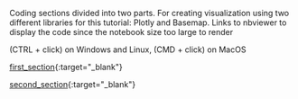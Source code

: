Coding sections divided into two parts. For creating visualization using two different libraries for this tutorial: Plotly and Basemap.
Links to nbviewer to display the code since the notebook size too large to render

(CTRL + click) on Windows and Linux, (CMD + click) on MacOS

[first_section](https://nbviewer.org/github/sagarlimbu0/OCO2-OCO3/blob/main/ARSET_/Different_sections/first_section_vol_1_single_file_example.ipynb){:target="\_blank"}

[second_section](https://nbviewer.org/github/sagarlimbu0/OCO2-OCO3/blob/main/ARSET_/Different_sections/second_vol_1_single_file_example.ipynb){:target="_blank"}

